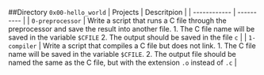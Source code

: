 ##Directory `0x00-hello_world`
| Projects | Descritpion |
| ------------ | ---------- |
| `0-preprocessor` | Write a script that runs a C file through the preprocessor and save the result into another file. 1. The C file name will be saved in the variable `$CFILE` 2. The output should be saved in the file `c` |
| `1-compiler` | Write a script that compiles a C file but does not link. 1. The C file name will be saved in the variable `$CFILE`. 2. The output file should be named the same as the C file, but with the extension `.o` instead of `.c` |
